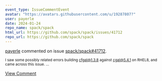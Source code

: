 ```yaml
---
event_type: IssueCommentEvent
avatar: "https://avatars.githubusercontent.com/u/19287807?"
user: payerle
date: 2024-01-24
repo_name: spack/spack
html_url: https://github.com/spack/spack/issues/41712
repo_url: https://github.com/spack/spack
---
```


<a href='https://github.com/payerle' target='_blank'>payerle</a> commented on issue <a href='https://github.com/spack/spack/issues/41712' target='_blank'>spack/spack#41712</a>.

<small>I saw some possibly related errors building cfgal@1.3.8 against cgal@5.4.1 on RHEL8, and came across this issue....</small>

<a href='https://github.com/spack/spack/issues/41712' target='_blank'>View Comment</a>